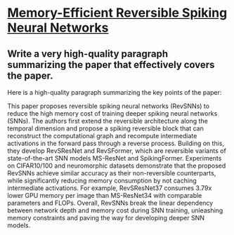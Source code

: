 # [Memory-Efficient Reversible Spiking Neural Networks](https://arxiv.org/abs/2312.07922)

## Write a very high-quality paragraph summarizing the paper that effectively covers the paper.

 Here is a high-quality paragraph summarizing the key points of the paper:

This paper proposes reversible spiking neural networks (RevSNNs) to reduce the high memory cost of training deeper spiking neural networks (SNNs). The authors first extend the reversible architecture along the temporal dimension and propose a spiking reversible block that can reconstruct the computational graph and recompute intermediate activations in the forward pass through a reverse process. Building on this, they develop RevSResNet and RevSFormer, which are reversible variants of state-of-the-art SNN models MS-ResNet and SpikingFormer. Experiments on CIFAR10/100 and neuromorphic datasets demonstrate that the proposed RevSNNs achieve similar accuracy as their non-reversible counterparts, while significantly reducing memory consumption by not caching intermediate activations. For example, RevSResNet37 consumes 3.79x lower GPU memory per image than MS-ResNet34 with comparable parameters and FLOPs. Overall, RevSNNs break the linear dependency between network depth and memory cost during SNN training, unleashing memory constraints and paving the way for developing deeper SNN models.
